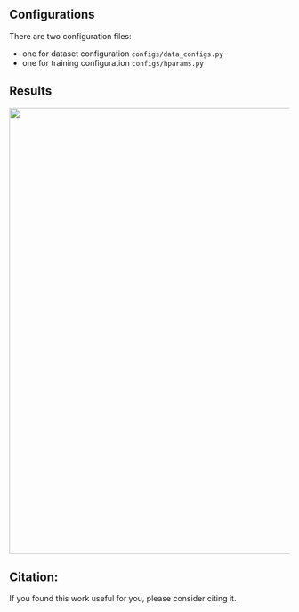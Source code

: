 ## Configurations
There are two configuration files: 
- one for dataset configuration `configs/data_configs.py`
- one for training configuration `configs/hparams.py`


## Results
<p align="center">
<img src="misc/fig1-1.png.png" width="800" class="center">
</p>

## Citation:
If you found this work useful for you, please consider citing it.
```



